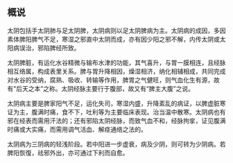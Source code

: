 ##                                  概说

太阴包括手太阴肺与足太阴脾，太阴病则以足太阴脾病为主。太阴病的成因，多因素体脾阳脾气不足，寒湿之邪直中太阴而成，亦有因少阳之邪不解，内传太阴或太阳病误治，邪陷脾经所致。

太阴脾脏，有运化水谷精微与输布水津的功能，其气喜升，与胃一膜相连，且经脉相互络属，构成表里关系。脾与胃升降相因，燥湿相济，纳化相辅相成，共同完成对水谷的受纳，腐熟、吸收、转输等作用，脾胃之气健旺，则气血化生有源，故有"后天之本”之称。太阴经脉主要行于腹部，故又有“脾主大腹”之说。

太阴病主要是脾家阳气不足，运化失司，寒湿内盛，升降紊乱的病证，以脾虚脏寒证为主，腹满时痛，食不下，吐利等为主要临床表现。治当温中散寒。太阴病也有邪在经表而需用汗法的；还有邪陷太阴经脉，而致气血不和，经脉拘挛，证见腹满时痛或大实痛，而需用调气活血、解痉通络之法的。

太阴病为三阴病的轻浅阶段。若中阳进一步虚衰，病及少阴，则可转为少阴病。若脾阳恢復，祛邪外出，亦可通过下利而自愈。

